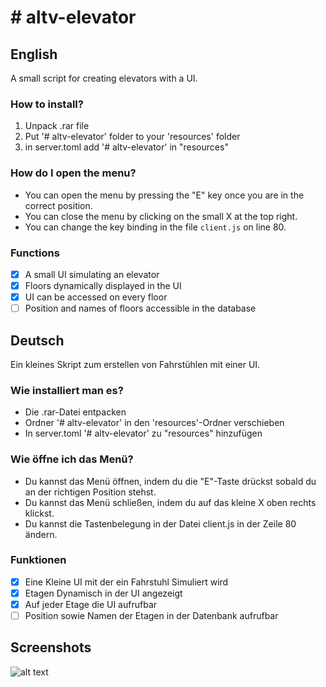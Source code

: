 # # altv-elevator

## English

A small script for creating elevators with a UI.

### How to install?

1. Unpack .rar file
2. Put '# altv-elevator' folder to your 'resources' folder
3. in server.toml add '# altv-elevator' in "resources"

### How do I open the menu?

- You can open the menu by pressing the "E" key once you are in the correct position.
- You can close the menu by clicking on the small X at the top right.
- You can change the key binding in the file `client.js` on line 80.

### Functions

- [x] A small UI simulating an elevator
- [x] Floors dynamically displayed in the UI
- [x] UI can be accessed on every floor
- [ ] Position and names of floors accessible in the database

## Deutsch

Ein kleines Skript zum erstellen von Fahrstühlen mit einer UI.

### Wie installiert man es?

- Die .rar-Datei entpacken
- Ordner '# altv-elevator' in den 'resources'-Ordner verschieben
- In server.toml '# altv-elevator' zu "resources" hinzufügen

### Wie öffne ich das Menü?

- Du kannst das Menü öffnen, indem du die "E"-Taste drückst sobald du an der richtigen Position stehst.
- Du kannst das Menü schließen, indem du auf das kleine X oben rechts klickst.
- Du kannst die Tastenbelegung in der Datei client.js in der Zeile 80 ändern.

### Funktionen

- [x] Eine Kleine UI mit der ein Fahrstuhl Simuliert wird
- [x] Etagen Dynamisch in der UI angezeigt
- [x] Auf jeder Etage die UI aufrufbar
- [ ] Position sowie Namen der Etagen in der Datenbank aufrufbar

## Screenshots

![alt text](https://i.imgur.com/RhjRg4V.png)

